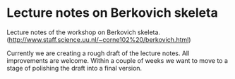 Lecture notes on Berkovich skeleta
=========

Lecture notes of the workshop on Berkovich skeleta.
(http://www.staff.science.uu.nl/~corne102%20/berkovich.html)

Currently we are creating a rough draft of the lecture notes. All improvements are welcome. Within a couple of weeks we want to move to a stage of polishing the draft into a final version.
